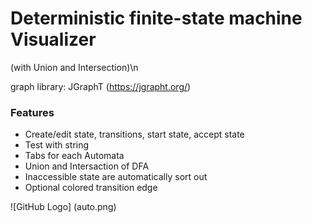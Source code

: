 # **Deterministic finite-state machine Visualizer**

(with Union and Intersection)\n

graph library: JGraphT (https://jgrapht.org/)

### **Features**
  * Create/edit state, transitions, start state, accept state
  * Test with string
  * Tabs for each Automata
  * Union and Intersaction of DFA
  * Inaccessible state are automatically sort out
  * Optional colored transition edge 

![GitHub Logo] (auto.png)

